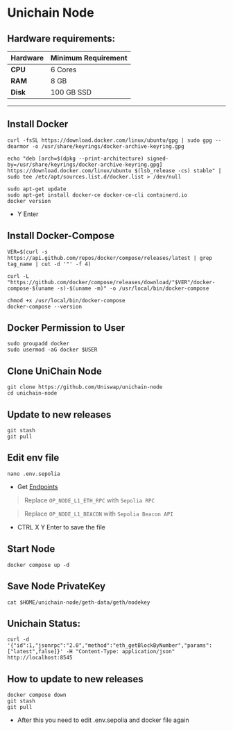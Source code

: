 # Unichain Node 

## Hardware requirements:

| **Hardware** | **Minimum Requirement** |
|--------------|-------------------------|
| **CPU**      | 6 Cores                 |
| **RAM**      | 8 GB                    | 
| **Disk**     | 100  GB  SSD            |

---

## Install Docker

```
curl -fsSL https://download.docker.com/linux/ubuntu/gpg | sudo gpg --dearmor -o /usr/share/keyrings/docker-archive-keyring.gpg

echo "deb [arch=$(dpkg --print-architecture) signed-by=/usr/share/keyrings/docker-archive-keyring.gpg] https://download.docker.com/linux/ubuntu $(lsb_release -cs) stable" | sudo tee /etc/apt/sources.list.d/docker.list > /dev/null

sudo apt-get update
sudo apt-get install docker-ce docker-ce-cli containerd.io
docker version
```

- Y Enter

## Install Docker-Compose

```
VER=$(curl -s https://api.github.com/repos/docker/compose/releases/latest | grep tag_name | cut -d '"' -f 4)

curl -L "https://github.com/docker/compose/releases/download/"$VER"/docker-compose-$(uname -s)-$(uname -m)" -o /usr/local/bin/docker-compose

chmod +x /usr/local/bin/docker-compose
docker-compose --version
```
## Docker Permission to User

```
sudo groupadd docker
sudo usermod -aG docker $USER
```
## Clone UniChain Node

```
git clone https://github.com/Uniswap/unichain-node
cd unichain-node
```

## Update to new releases

```
git stash
git pull
```
## Edit env file

```
nano .env.sepolia
```



- Get [Endpoints](https://ethereum-sepolia.publicnode.com/)

> Replace `OP_NODE_L1_ETH_RPC` with `Sepolia RPC`  

> Replace `OP_NODE_L1_BEACON` with `Sepolia Beacon API` 

- CTRL X Y Enter to save the file

## Start Node

```
docker compose up -d
```

## Save Node PrivateKey
```
cat $HOME/unichain-node/geth-data/geth/nodekey
```
## Unichain Status:

```
curl -d '{"id":1,"jsonrpc":"2.0","method":"eth_getBlockByNumber","params":["latest",false]}' -H "Content-Type: application/json" http://localhost:8545
```

## How to update to new releases

```
docker compose down
git stash
git pull
```
- After this you need to edit .env.sepolia and docker file again
